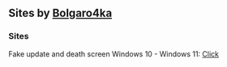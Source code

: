 ## Sites by [Bolgaro4ka](https://github.com/bolgaro4ka)

### Sites
Fake update and death screen Windows 10 - Windows 11: [Click](https://bolgaro4ka.github.io/fake)
